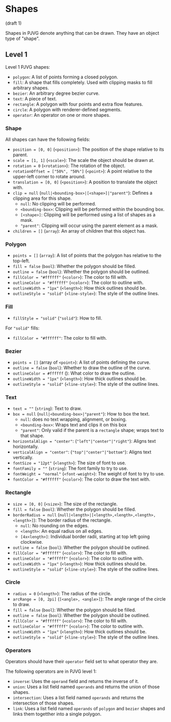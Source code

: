 # Shapes
(draft 1)

Shapes in PJVG denote anything that can be drawn. They have an object type of "shape".

## Level 1
Level 1 PJVG shapes:
- `polygon`: A list of points forming a closed polygon.
- `fill`: A shape that fills completely. Used with clipping masks to fill arbitrary shapes.
- `bezier`: An arbitrary degree bezier curve.
- `text`: A piece of text.
- `rectangle`: A polygon with four points and extra flow features.
- `circle`: A polygon with renderer-defined segments.
- `operator`: An operator on one or more shapes.

### Shape
All shapes can have the following fields:
- `position = [0, 0]` (`<position>`): The position of the shape relative to its parent.
- `scale = [1, 1]` (`<scale>`): The scale the object should be drawn at.
- `rotation = 0` (`<rotation>`): The rotation of the object.
- `rotationOffset = ["50%", "50%"]` (`<point>`): A point relative to the upper-left corner to rotate around.
- `translation = [0, 0]` (`<position>`): A position to translate the object with.
- `clip = null` (`null|<bounding-box>|[<shape>]|"parent"`): Defines a clipping area for this shape.
	- `null`: No clipping will be performed.
	- `<bounding-box>`: Clipping will be performed within the bounding box.
	- `[<shape>]`: Clipping will be performed using a list of shapes as a mask.
	- `"parent"`: Clipping will occur using the parent element as a mask.
- `children = []` (`array`): An array of children that this object has.

### Polygon
- `points = []` (`array`): A list of points that the polygon has relative to the top-left.
- `fill = false` (`bool`): Whether the polygon should be filled.
- `outline = false` (`bool`): Whether the polygon should be outlined.
- `fillColor = "#ffffff"` (`<color>`): The color to fill with.
- `outlineColor = "#ffffff"` (`<color>`): The color to outline with.
- `outlineWidth = "1px"` (`<length>`): How thick outlines should be.
- `outlineStyle = "solid"` (`<line-style>`): The style of the outline lines.

### Fill
- `fillStyle = "solid"` (`"solid"`): How to fill.

For `"solid"` fills:
- `fillColor = "#ffffff"`: The color to fill with.

### Bezier
- `points = []` (array of `<point>`): A list of points defining the curve.
- `outline = false` (`bool`): Whether to draw the outline of the curve.
- `outlineColor = #ffffff` (<color>): What color to draw the outline.
- `outlineWidth = "1px"` (`<length>`): How thick outlines should be.
- `outlineStyle = "solid"` (`<line-style>`): The style of the outline lines.

### Text
- `text = ""` (`string`): Text to draw.
- `box = null` (`null|<bounding-box>|"parent"`): How to box the text.
	- `null`: does no text wrapping, alignment, or boxing.
	- `<bounding-box>`: Wraps text and clips it on this box
	- `"parent"`: Only valid if the parent is a `rectangle` shape; wraps text to that shape.
- `horizontalAlign = "center"`: (`"left"|"center"|"right"`): Aligns text horizontally.
- `verticalAlign = "center"`: (`"top"|"center"|"bottom"`): Aligns text vertically.
- `fontSize = "12pt"` (`<length>`): The size of font to use.
- `fontFamily = ""` (`string`): The font family to try to use.
- `fontWeight = "normal"` (`<font-weight>`): The weight of font to try to use.
- `fontColor = "#ffffff"` (`<color>`): The color to draw the text with.

### Rectangle
- `size = [0, 0]` (`<size>`): The size of the rectangle.
- `fill = false` (`bool`): Whether the polygon should be filled.
- `borderRadius = null` (`null|<length>|[<length>,<length>,<length>,<length>]`): The border radius of the rectangle.
	- `null`: No rounding on the edges.
	- `<length>`: An equal radius on all edges.
	- `[4x<length>]`: Individual border radii, starting at top left going clockwise.
- `outline = false` (`bool`): Whether the polygon should be outlined.
- `fillColor = "#ffffff"` (`<color>`): The color to fill with.
- `outlineColor = "#ffffff"` (`<color>`): The color to outline with.
- `outlineWidth = "1px"` (`<length>`): How thick outlines should be.
- `outlineStyle = "solid"` (`<line-style>`): The style of the outline lines.

### Circle
- `radius = 0` (`<length>`): The radius of the circle.
- `arcRange = [0, 2pi]` (`[<angle>, <angle>]`): The angle range of the circle to draw.
- `fill = false` (`bool`): Whether the polygon should be filled.
- `outline = false` (`bool`): Whether the polygon should be outlined.
- `fillColor = "#ffffff"` (`<color>`): The color to fill with.
- `outlineColor = "#ffffff"` (`<color>`): The color to outline with.
- `outlineWidth = "1px"` (`<length>`): How thick outlines should be.
- `outlineStyle = "solid"` (`<line-style>`): The style of the outline lines.

### Operators
Operators should have their `operator` field set to what operator they are.

The following operators are in PJVG level 1:
- `inverse`: Uses the `operand` field and returns the inverse of it.
- `union`: Uses a list field named `operands` and returns the union of those shapes.
- `intersection`: Uses a list field named `operands` and returns the intersection of those shapes.
- `link`: Uses a list field named `operands` of `polygon` and `bezier` shapes and links them togetther into a single polygon.
